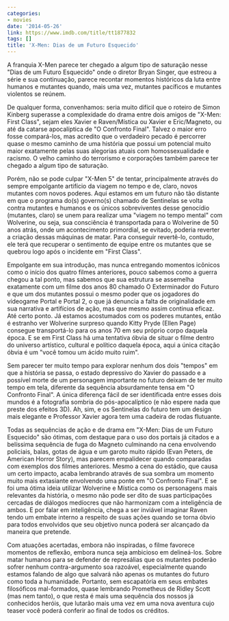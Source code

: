 ```yaml
---
categories:
- movies
date: '2014-05-26'
link: https://www.imdb.com/title/tt1877832
tags: []
title: 'X-Men: Dias de um Futuro Esquecido'
---
```


A franquia X-Men parece ter chegado a algum tipo de saturação nesse "Dias de um Futuro Esquecido" onde o diretor Bryan Singer, que estreou a série e sua continuação, parece recontar momentos históricos da luta entre humanos e mutantes quando, mais uma vez, mutantes pacíficos e mutantes violentos se reúnem.

De qualquer forma, convenhamos: seria muito difícil que o roteiro de Simon Kinberg superasse a complexidade do drama entre dois amigos de "X-Men: First Class", sejam eles Xavier e Raven/Mística ou Xavier e Eric/Magneto, ou até da catarse apocalíptica de "O Confronto Final". Talvez o maior erro fosse compará-los, mas acredito que o verdadeiro pecado é percorrer quase o mesmo caminho de uma história que possui um potencial muito maior exatamente pelas suas alegorias atuais com homossexualidade e racismo. O velho caminho do terrorismo e corporações também parece ter chegado a algum tipo de saturação.

Porém, não se pode culpar "X-Men 5" de tentar, principalmente através do sempre empolgante artifício da viagem no tempo e de, claro, novos mutantes com novos poderes. Aqui estamos em um futuro não tão distante em que o programa do(s) governo(s) chamado de Sentinelas se volta contra mutantes e humanos e os únicos sobreviventes desse genocídio (mutantes, claro) se unem para realizar uma "viagem no tempo mental" com Wolverine, ou seja, sua consciência é transportada para o Wolverine de 50 anos atrás, onde um acontecimento primordial, se evitado, poderia reverter a criação dessas máquinas de matar. Para conseguir revertê-lo, contudo, ele terá que recuperar o sentimento de equipe entre os mutantes que se quebrou logo após o incidente em "First Class".

Empolgante em sua introdução, mas nunca entregando momentos icônicos como o início dos quatro filmes anteriores, pouco sabemos como a guerra chegou a tal ponto, mas sabemos que sua estrutura se assemelha exatamente com um filme dos anos 80 chamado O Exterminador do Futuro e que um dos mutantes possui o mesmo poder que os jogadores do vídeogame Portal e Portal 2, o que já denuncia a falta de originalidade em sua narrativa e artifícios de ação, mas que mesmo assim continua eficaz. Até certo ponto. Já estamos acostumados com os poderes mutantes, então é estranho ver Wolverine surpreso quando Kitty Pryde (Ellen Page) consegue transportá-lo para os anos 70 em seu próprio corpo daquela época. E se em First Class há uma tentativa óbvia de situar o filme dentro do universo artístico, cultural e político daquela época, aqui a única citação óbvia é um "você tomou um ácido muito ruim".

Sem parecer ter muito tempo para explorar nenhum dos dois "tempos" em que a história se passa, o estado depressivo do Xavier do passado e a possível morte de um personagem importante no futuro deixam de ter muito tempo em tela, diferente da sequência absurdamente tensa em "O Confronto Final". A única diferença fácil de ser identificada entre esses dois mundos é a fotografia sombria do pós-apocalíptico (e não espere nada que preste dos efeitos 3D). Ah, sim, e os Sentinelas do futuro tem um design mais elegante e Professor Xavier agora tem uma cadeira de rodas flutuante.

Todas as sequências de ação e de drama em "X-Men: Dias de um Futuro Esquecido" são ótimas, com destaque para o uso dos portais já citados e a belíssima sequência de fuga do Magneto culminando na cena envolvendo policiais, balas, gotas de água e um garoto muito rápido (Evan Peters, de American Horror Story), mas parecem empalidecer quando comparadas com exemplos dos filmes anteriores. Mesmo a cena do estádio, que causa um certo impacto, acaba lembrando através de sua sombra um momento muito mais extasiante envolvendo uma ponte em "O Confronto Final". E se foi uma ótima ideia utilizar Wolverine e Mística como os personagens mais relevantes da história, o mesmo não pode ser dito de suas participações cercadas de diálogos medíocres que não harmonizam com a inteligência de ambos. E por falar em inteligência, chega a ser inviável imaginar Raven tendo um embate interno a respeito de suas ações quando se torna óbvio para todos envolvidos que seu objetivo nunca poderá ser alcançado da maneira que pretende.

Com atuações acertadas, embora não inspiradas, o filme favorece momentos de reflexão, embora nunca seja ambicioso em delineá-los. Sobre matar humanos para se defender de represálias que os mutantes poderão sofrer nenhum contra-argumento soa razoável, especialmente quando estamos falando de algo que salvará não apenas os mutantes do futuro como toda a humanidade. Portanto, sem escapatória em seus embates filosóficos mal-formados, quase lembrando Prometheus de Ridley Scott (mas nem tanto), o que resta é mais uma sequência dos nossos já conhecidos heróis, que lutarão mais uma vez em uma nova aventura cujo teaser você poderá conferir ao final de todos os créditos.